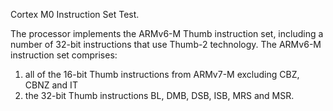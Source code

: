 Cortex M0 Instruction Set Test.

The processor implements the ARMv6-M Thumb instruction set, including a number
of 32-bit instructions that use Thumb-2 technology. The ARMv6-M instruction set
comprises:
1. all of the 16-bit Thumb instructions from ARMv7-M excluding CBZ, CBNZ and IT
2. the 32-bit Thumb instructions BL, DMB, DSB, ISB, MRS and MSR.